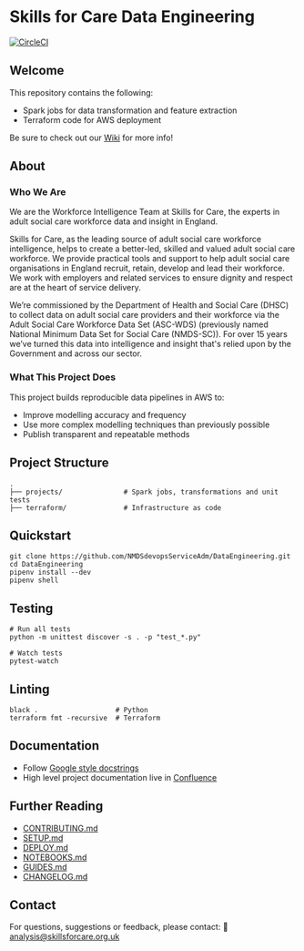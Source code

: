 # Skills for Care Data Engineering

[![CircleCI](https://circleci.com/gh/NMDSdevopsServiceAdm/DataEngineering.svg?style=shield)](https://app.circleci.com/pipelines/github/NMDSdevopsServiceAdm/DataEngineering)

## Welcome
This repository contains the following:
- Spark jobs for data transformation and feature extraction
- Terraform code for AWS deployment

Be sure to check out our [Wiki](https://github.com/NMDSdevopsServiceAdm/DataEngineering/wiki) for more info!

## About

### Who We Are
We are the Workforce Intelligence Team at Skills for Care, the experts in adult social care workforce data and insight in England.

Skills for Care, as the leading source of adult social care workforce intelligence, helps to create a better-led, skilled and valued adult social care workforce. We provide practical tools and support to help adult social care organisations in England recruit, retain, develop and lead their workforce. We work with employers and related services to ensure dignity and respect are at the heart of service delivery.

We’re commissioned by the Department of Health and Social Care (DHSC) to collect data on adult social care providers and their workforce via the Adult Social Care Workforce Data Set (ASC-WDS) (previously named National Minimum Data Set for Social Care (NMDS-SC)). For over 15 years we’ve turned this data into intelligence and insight that's relied upon by the Government and across our sector.

### What This Project Does
This project builds reproducible data pipelines in AWS to:
- Improve modelling accuracy and frequency
- Use more complex modelling techniques than previously possible
- Publish transparent and repeatable methods

## Project Structure
```text
.
├── projects/               # Spark jobs, transformations and unit tests
├── terraform/              # Infrastructure as code
```

## Quickstart
```
git clone https://github.com/NMDSdevopsServiceAdm/DataEngineering.git
cd DataEngineering
pipenv install --dev
pipenv shell
```

## Testing
```
# Run all tests
python -m unittest discover -s . -p "test_*.py"

# Watch tests
pytest-watch
```

## Linting
```
black .                   # Python
terraform fmt -recursive  # Terraform
```

## Documentation
- Follow [Google style docstrings](https://google.github.io/styleguide/pyguide.html#38-comments-and-docstrings)
- High level project documentation live in [Confluence](https://skillsforcare.atlassian.net/wiki/spaces/DE/overview?homepageId=1011220675)

## Further Reading
- [CONTRIBUTING.md](./CONTRIBUTING.md)
- [SETUP.md](./SETUP.md)
- [DEPLOY.md](./DEPLOY.md)
- [NOTEBOOKS.md](./NOTEBOOKS.md)
- [GUIDES.md](./GUIDES.md)
- [CHANGELOG.md](./CHANGELOG.md)

## Contact
For questions, suggestions or feedback, please contact:
📧 [analysis@skillsforcare.org.uk](mailto:analysis@skillsforcare.org.uk)
